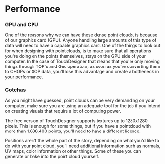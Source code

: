 # Performance

### GPU  and CPU

One of the reasons why we can have these dense point clouds, is because of our graphics card \(GPU\). Anyone handling large amounts of this type of data will need to have a capable graphics card. One of the things to look out for when designing with point clouds, is to make sure that all operations you're doing on the points themselves, stays on the GPU side of your computer. In the case of TouchDesigner that means that you're only moving things through TOP's and Geo operators, as soon as you're converting them to CHOPs or SOP data, you'll lose this advantage and create a bottleneck in your performance.

### Gotchas

As you might have guessed, point clouds can be very demanding on your computer, make sure you are using an adequate tool for the job if you intend on creating visuals that require a lot of computing power.

The free version of TouchDesigner supports textures up to 1280x1280 pixels. This is enough for some things, but if you have a pointcloud with more than 1.638.400 points, you'll need to have a different licence.

Positions aren't the whole part of the story, depending on what you'd like to do with your point cloud, you'll need additional information such as normals, UV maps, color information or other things. Some of these you can generate or bake into the point cloud yourself.





